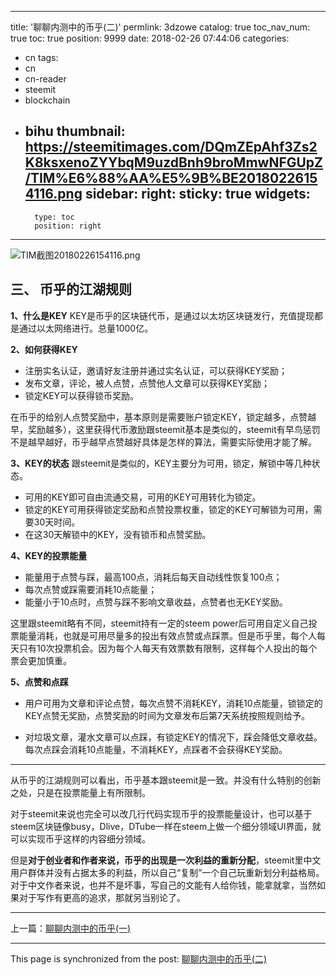 
---
title: '聊聊内测中的币乎(二)'
permlink: 3dzowe
catalog: true
toc_nav_num: true
toc: true
position: 9999
date: 2018-02-26 07:44:06
categories:
- cn
tags:
- cn
- cn-reader
- steemit
- blockchain
- bihu
thumbnail: https://steemitimages.com/DQmZEpAhf3Zs2K8ksxenoZYYbqM9uzdBnh9broMmwNFGUpZ/TIM%E6%88%AA%E5%9B%BE20180226154116.png
sidebar:
    right:
        sticky: true
widgets:
    -
        type: toc
        position: right
---


![TIM截图20180226154116.png](https://steemitimages.com/DQmZEpAhf3Zs2K8ksxenoZYYbqM9uzdBnh9broMmwNFGUpZ/TIM%E6%88%AA%E5%9B%BE20180226154116.png)

## 三、	币乎的江湖规则

**1、什么是KEY**
KEY是币乎的区块链代币，是通过以太坊区块链发行，充值提现都是通过以太网络进行。总量1000亿。

**2、如何获得KEY**
* 注册实名认证，邀请好友注册并通过实名认证，可以获得KEY奖励；
* 发布文章，评论，被人点赞，点赞他人文章可以获得KEY奖励；
* 锁定KEY可以获得锁币奖励。

在币乎的给别人点赞奖励中，基本原则是需要账户锁定KEY，锁定越多，点赞越早，奖励越多），这里获得代币激励跟steemit基本是类似的，steemit有早鸟惩罚不是越早越好，币乎越早点赞越好具体是怎样的算法，需要实际使用才能了解。

**3、KEY的状态**
跟steemit是类似的，KEY主要分为可用，锁定，解锁中等几种状态。
* 可用的KEY即可自由流通交易，可用的KEY可用转化为锁定。
* 锁定的KEY可用获得锁定奖励和点赞投票权重，锁定的KEY可解锁为可用，需要30天时间。
* 在这30天解锁中的KEY，没有锁币和点赞奖励。

**4、KEY的投票能量**
* 能量用于点赞与踩，最高100点，消耗后每天自动线性恢复100点；
* 每次点赞或踩需要消耗10点能量；
* 能量小于10点时，点赞与踩不影响文章收益，点赞者也无KEY奖励。

这里跟steemit略有不同，steemit持有一定的steem power后可用自定义自己投票能量消耗，也就是可用尽量多的投出有效点赞或点踩票。但是币乎里，每个人每天只有10次投票机会。因为每个人每天有效票数有限制，这样每个人投出的每个票会更加慎重。

**5、点赞和点踩**
* 用户可用为文章和评论点赞，每次点赞不消耗KEY，消耗10点能量，锁锁定的KEY点赞无奖励，点赞奖励的时间为文章发布后第7天系统按照规则给予。

* 对垃圾文章，灌水文章可以点踩，有锁定KEY的情况下，踩会降低文章收益。每次点踩会消耗10点能量，不消耗KEY，点踩者不会获得KEY奖励。

---

从币乎的江湖规则可以看出，币乎基本跟steemit是一致。并没有什么特别的创新之处，只是在投票能量上有所限制。

对于steemit来说也完全可以改几行代码实现币乎的投票能量设计，也可以基于steem区块链像busy，Dlive，DTube一样在steem上做一个细分领域UI界面，就可以实现币乎这样的内容细分领域。

但是**对于创业者和作者来说，币乎的出现是一次利益的重新分配**，steemit里中文用户群体并没有占据太多的利益，所以自己“复制”一个自己玩重新划分利益格局。对于中文作者来说，也并不是坏事，写自己的文能有人给你钱，能拿就拿，当然如果对于写作有更高的追求，那就另当别论了。

---

上一篇：[聊聊内测中的币乎(一)](https://steemit.com/cn/@yellowbird/2tansz)

- - -

This page is synchronized from the post: [聊聊内测中的币乎(二)](https://steemit.com/@yellowbird/3dzowe)
